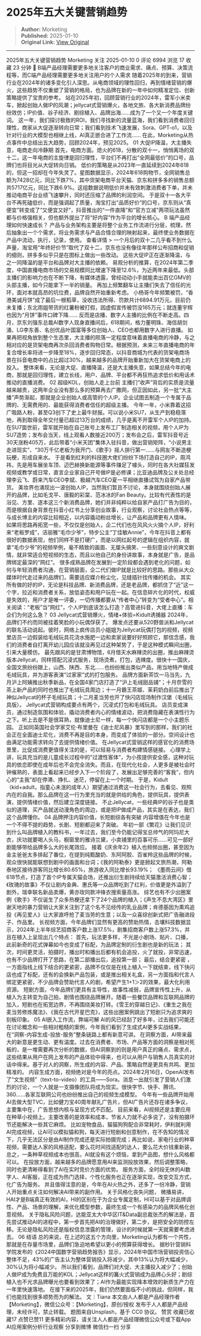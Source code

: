 # 2025年五大关键营销趋势

> **Author:** Morketing  
> **Published:** 2025-01-10  
> **Original Link:** [View Original](https://www.woshipm.com/marketing/6169352.html)

---

2025年五大关键营销趋势 Morketing 关注 2025-01-10 0 评论 6994 浏览 17 收藏 23 分钟 🔗 B端产品经理需要更多地关注客户的商业需求、痛点、预算、决策流程等，而C端产品经理需要更多地关注用户的个人需求 随着2025年的到来，营销行业在2024年的诸多变化引人深思。从电商领域的理性回归，再到情绪营销的爆火，这些趋势不仅重塑了营销的格局，也为品牌在新的一年中如何精准定位、创新策略提供了宝贵的参考。 站在2025年初，回顾营销行业的2024年，雷军小米卖车，掀起创始人做IP的风潮；jellycat式营销爆火，各地文旅、各大新消费品牌纷纷效仿；IP价值、谷子经济、剧综植入、品牌出海……成为了一个又一个年度关键词。 这一年，我们探讨极致的ROI，我们寻找新的流量蓝海，我们看到消费者回归理性，商家从大促逐渐转向日常；我们看到技术飞速发展，Sora、GPT-o1，以及针对行业的大模型也相继上线，AI真正嵌合进了工作流…… 在此，Morketing从热点事件中总结出五大趋势，回顾2024年，预见2025。 01 大促IP降温，大主播失意，电商走向冷静期 首先，电商方面。熄火的618，分散的双十一，悄悄离场的双十二，这一年电商的主旋律是回归理性，平台们不再打出“全网最低价”的口号，品牌们也将目光从大促转向日销。 低价的策略是从2023年一直延续到2024年618的，但这一招却在今年失灵了。星图数据显示，2024年618购物节，全网销售总额为7428亿元，同比下跌7%，其中货架电商平台天猫、京东和拼多多的销售总额共5717亿元，同比下跌6.9%。这组数据说明低价并未有效刺激消费者下单，并未推动电商平台业绩飞速攀升，同时还压缩了品牌的利润空间。 于是双十一各大平台不再死磕低价，而是强调起了质量，淘宝打出“品质好价”的口号，京东则从“真便宜”转变成了“又便宜又好”，抖音推出的“一件直降”和“官方立减”两项玩法虽然都与价格强相关，但也额外提出了将“好内容”作为平台的增长核心。 B 端产品经理如何快速成长？ 产品与业务架构主要是将整个业务工作流进行分层，梳理，然后抽象出一个个需求，将业务需求与产品合情合理的映射起来，最终使业务数据在产品中流动，执行，记录，使用。 查看详情 > 一个月后的双十二几乎看不到什么声量，淘宝用“年终好价节”取代了双十二，京东也没有像往年那样公布招商和促销的细则，拼多多似乎只是在图标上做出一些改动。 这些大促IP正在逐渐降温，与之一同降温的是平台和品牌对大主播的依赖。 易观分析的推算，在2024年第二季度，中国直播电商市场的交易规模同比增速下降至12.6%，为近两年来最低。头部主播们的影响力也在不断下降，有媒体透露，曾经动动小手就能卖出百亿GMV的头部主播，如今只能拿下一半的销量。 再加上频繁翻车让主播们失去了信任的光环，面对本就高昂的坑位费，品牌自然开始重新考虑。 小杨哥今年频繁被罚，“香港美诚月饼”成了最后一根稻草，没收违法所得、罚款共计6894.91万元，目前仍未复播；东北雨姐带货的红薯粉被打假，因虚假宣传被罚没165万元；就连董宇辉也因为“月饼”事件口碑下降…… 反而是店播、数字人主播的比例在不断走高。四月，京东刘强东总裁AI数字人现身直播间后，618期间，格力董明珠、海信胡剑涌、LG李东善、名创优品叶国富等多位创始人、CEO也都用数字人进行直播。 如果再把视角放到整个生态里，大主播的陨落一定程度意味着直播电商的冷静，与之相对应的是货架电商再次杀回消费者购物日常。根据预测，未来三年直播电商的年复合增长率将进一步降至18%，逐步回归常态，以抖音商城为代表的货架电商场景在抖音电商中的占比超过30%，越来越多的品牌开始重新加大在货架电商上的投入。 整体来看，无论是大促、直播降温，还是大主播失意，如果总结今年的电商，那就是回归理性，建立长线，用户、品牌、平台都不再狂热追求低价和用话术推动的直播消费。 02 超级KOL，创始人走上台前 主播们“收声”背后的实质是流量越来越贵，这两年企业没有那么多的预算再去广撒网，但正因如此，另一批“大主播”声势渐起，那就是企业创始人或高管的个人IP。企业试图去制造一个专属于品牌的、无需费用的、最能获得消费者信任的超级主播。 今年一年，小米靠着这招广吸路人粉，甚至Q3创下了史上最牛财报。可以说小米SU7，从生产到稳稳落地，再到取得全年交付量已超过13万台的成绩，几乎是离不开雷军个人IP的加持。 在SU7面世前，雷军就开始在自己账号上发布工厂制造相关的视频，用个人IP为SU7造势；发布会当天，线上观看人数接近200万；发布会之后，雷军抖音号近30天涨粉405万，此后带着“小米天团”集体入驻抖音，做出营销矩阵，“小说男主走进现实”、“30万千亿老板为我开门、《歌手》摇人排行第一……与网友不断造梗玩梗，形成自来水。 于是看到红利的科技圈大佬们纷纷下场打造自己的IP，周鸿祎，先是用车展坐车顶、迈巴赫换新能源等事件赚足了噱头，同时在各大社媒狂发视频或教学或日常，直言企业家自己开号做IP是必修课；比亚迪品牌及公关处总经理李云飞、蔚来汽车CEO李斌、极越汽车CEO夏一平相继直播试驾为自家产品带货。 美妆界也涌现出一波创始人IP，当然我们暂且不讨论，本身就围绕创始人展开的品牌，比如毛戈平、唐毅的彩棠、范冰冰的Fan Beauty。比较有代表性的是浴见、方里、逐本这三个新消费品牌，她们并非纯粹以给自家产品打广告为目的，而是根据自身背景在抖音小红书上分享创业故事，行业观察，讨论社会热点等等，与成长博主的内容比较相近，以内容撬动粉丝增长，让产品和品牌更有人情味。 如果将思路再拓宽一些，不仅仅是创始人，企二代们也在风风火火搞个人IP，好利来“老板罗成”，洁丽雅“毛巾少爷”，特步公主“丁佳敏Annie”，今年在抖音上都有很好的数据表现，他们同样不是打硬广，而是以网红起号的逻辑在组织内容，就拿“毛巾少爷”的视频举例，毫不精致的画面、无厘头搞笑、一些刻意设计的爽文剧情，就非常适合短视频的生态，而且以他自己的身份讲故事，本身就是广告，是品牌绑定最深的“网红”。 很多成熟品牌在发展到一定阶段都会遇到老化的问题，如何与年轻消费者沟通，在营销层面，企二代们做IP就是比较好的思路。那些从大众媒体时代走过来的品牌们，需要适应媒介粉尘化，见缝插针找传播的机会。 其实所有做的好的IP，无论是科技品牌、新消费品牌，还是老品牌，都抓住了“近”这一个字，拉近和消费者关系，放低姿态和用户玩在一起。在信息碎片化的时代，权威是失效的，用户才是唯一评委，一切传播都要从“传者中心”转变为“受者中心”。相关阅读：“老板”当“网红”，个人IP到底该怎么打造？高管进抖音，大佬上直播：车企们为何这么急？ 03 Jellycat式营销爆火，情绪+体验=Kidult诱捕器 2024年，品牌们不约而同被挂着笑脸的小玩偶俘获了。 爆发点还要从520野兽派和Jellycat的联名活动说起。彼时，网络上疯传店员小姐姐为Jellycat玩偶打包的视频，视频里店员一边假装给毛绒玩具花浇水施肥一边和卖家说要好好照顾它，那信念感，我们的消费者自打离开幼儿园应该就没再见过这种架势了，于是这种模式瞬间出圈，引来大量模仿。 最先跟风的是甘肃博物馆，6月借天水麻辣烫的出圈，推出麻辣烫版本Jellycat，同样搭配沉浸式服务，现场烫煮，打包，选辣度。很快十一国庆，全国文旅纷纷跟上，山西、陕西、东北……也纷纷推出类似产品，用当地特产做成毛绒玩具，并为游客表演“过家家”式的打包服务。 品牌方面新茶饮一马当先，九月沪上阿姨推出秋季新品，在全国4家门店打造了“沪上毛绒甜品铺”；十月奈雪的茶上新产品的同时也推出了毛绒玩具周边；十一月霸王茶姬、茉莉奶白前后推出了神似Jellycat的杯子毛绒玩具；十二月麦当劳也开了快闪店现场制作汉堡（毛绒玩具版）。 Jellycat式营销构成要点有两个，沉浸式打包和毛绒玩具。 店员变成演员，通过制造氛围和体验，撬动消费者内心的情绪波动，把消费隐藏在表演性行为之下。听上去是不是很耳熟，就像迪士尼一样，每一个快闪店都是一个小主题乐园。 正如同英国社会学家艾伦·布里曼在《迪士尼风暴》里写到的那样，我们的社会正在全面迪士尼化，消费不再是目的本身，而变成了体验的一部分。空间设计也由满足功能需求转向了去提供情绪价值。 在Jellycat式营销这样的感官化的消费场景里，比促成消费更值得关注的是，可以轻易与消费者构建情感链接。 心理学上讲，玩具充当的是儿童成长过程中的“过渡性客体”，为小孩提供安全感，这种对玩具的依恋即使在成年后也不会完全消失。而且，在现代化社会，人更多是被社会时钟催熟的，表面上看起来已经步入下一个阶段了，发展出足够完善的“客我”，但内心的“主我”却在停滞、挣扎、迷茫，停留在上一个时期。 于是，Kidult（kid+adult，指童心未泯的成年人）期望通过消费这一社会行为，去看见、观照内在的自我。那么品牌在这一行为里充当的就是供给的角色，提供玩具，提供表演，提供情绪价值，然后建立深度链接。 不止Jellycat，一些经典IP的谷子也是类似的道理，买产品就送动漫角色的周边，或是把IP做成产品，其实是在表达，我们这个品牌懂你。 04 品牌押注内容价值，长短剧综各有突破 内容增值在今年也是一个不得不提的趋势，长剧、短剧都迎来了突破。 年初一部《繁花》让我们见识到什么叫品牌植入的教科书，一年过去，我们至今仍能记得宝总帅气的阿玛尼大衣，庆功就要喝人头马，橱窗里的雅诗兰黛，小卖铺里的百事可乐……可见一部好剧能够带给品牌多么大的长尾效应。 接着《庆余年2》植入也频频出圈，甚至因为金主爸爸太多排起了番位，在提到纯甄酸奶、东阿阿胶、百雀羚这些品牌的时候，观众很快就能联想到剧中的画面和台词；《我的阿勒泰》更是掀起文旅热潮，阿勒泰地区接待游客同比增长80.65%，旅游收入同比增长93.19%； 《墨雨云间》借618节点，打造了首个IP专属天猫会场，还推出衍生剧持续给天猫激活消费心智；《玫瑰的故事》不仅让剧内金典、惠氏等一众品牌吃到了红利，价值更是外溢到了剧外，瑞幸联名新品卖爆，黄亦玫同款冲锋衣搜索量高涨。 综艺也有不少出圈案例《歌手》不仅诞生了众多热梗还拿下了24个品牌的植入；《声生不息大湾区》里谢天地的暴力营销让大家关注到了这个名不见经传的乳业品牌；肯德基因为熏鸡追投《再见爱人》让大家直呼抢了麦当劳的生意；以及一众喜综创新式把广告融进段子、作品里。 长视频方面，今年品牌们显然有更高的赞助热情，击壤科技数据显示，2024年上半年综艺招商客户数上涨17.5%，剧集招商客户数上涨57.3%，并且在植入上呈现出几个特点： 首先，玩法更多样，不光是小剧场、贴片、口播，此前新奇的花式弹幕如今也变成了标配，为品牌定制的衍生剧也是新的玩法； 其次，时间更灵活，拍摄时，播出时和播出后都有机会追投，火了就投，非常迅速，也有不少品牌打开了思路，在第二部播出后，追投第一部； 最后，结合更紧密 ，一方面指线上线下结合的更紧密，品牌不仅仅是在线上植入一下就结束，线下快闪店也成了标配，还有的会换新产品包装，或是推出相关礼盒，另一方面指和代言人绑定更紧密，不少品牌会赞助代言人的剧，希望产生1+1＞2的效果，最大化利用资源。 短剧方面，今年品牌们更具有主导性，故事性减弱，品牌宣传性上升，从植入为主转变为自己拍，剧情也围绕品牌展开。随着一些餐饮品牌和互联网品牌的加入，短剧也在拓宽边界，不再围绕美妆打转。《雪王的穿越日记》、《重生之我在麦当劳修炼魔法》、《我在古代开星巴克》，这些出圈案例跳出了短剧只为追求爽的刻板印象。 05 AI嵌入工作流，弊端可解 AI的风已经刮了好多年，过去我们可能还在讨论概念和一些相对粗糙的案例，今年我们看到了生成式AI更多实战结果，在“洞察-内容生成-投放-服务”整条链路上都有新意可讲。 在洞察方面，AI带来最大的新意是更生动、更有温度。过去在消费者、市场、产品等方面的洞察是相对死板的，是一堆需要再次分析的数据，但AI洞察到的则是用户真正的痛点、需求点，这些结果从用户在网上发布的产品体验中得来，也可以从用户与销售人员真实的对话中得来。基于对人的洞察，所生成的内容、产品、策略自然是更具有共鸣、更加精准的。 内容生成方面，视频绝对是今年的亮点。2024年2月16日，OpenAI发布了“文生视频”（text-to-video）的工具——Sora。消息一出就引发了营销人们激烈的讨论，一个人就是一支摄像团队将成为现实。很快字节、快手、腾讯、360……各家互联网公司也纷纷推出自己的视频生成模型。 今年有一些品牌开始用AI去做大型TVC，比如健力宝40周年献礼广告片，但AI广告片还存在诸多争议，主要集中在，广告思想内核与呈现方式不匹配。 目前来看，AI视频还是主要应用在种草小视频上。主要改善的是效率和成本，节省人力就不必多说了，没有拍摄环节还能解决一些其它麻烦。 比如宠物食品，猫猫狗狗配合非常耗时，伊利就利用AI完成视频，让AI可以模拟猫和狗，每天进行短剧和创意制作，在不告知的情况下，几乎无法区分是由AI制作完成还是实际拍摄完成；再比如说，家电行业的种草视频，需要达人家的风格适配，要么花时间找适配的达人，要么花大价钱重新装，总之，一条种草视频成本也很高，AI就没有这个烦恼，拿到产品图，想什么风格都可以。 在投放方面，越来越多的品牌愿意用AI来监测投放效果，然后调整策略，同时也更清晰得看到了AI在实时竞价方面的优势。 服务方面，全时段无休的AI数字人、AI客服，正在成为热门选择，个性化服务也正在逐渐实现，改变交互方式，化广告为服务。 并且值得注意的是，今年在AI火热之外，还多了一份冷静，营销人开始重点关注如何解决AI带来的副作用。 关于风格化丧失问题， 微播易讲，HAI才是B端真正有效的AI，HI的区别在于为企业专属定制，HI可以基于对品牌调性、产品、场景的理解，来优化模型参数，最终生成一个有感染力的品牌风格化创意视频。 关于隐私风险问题，达能亚太大中华区IT&Data副总裁张杰的解法是，首先尝试推动AI的进程中，第一步首先把AI的治理做好，第二步，是把安全的防控左移。无论是隐私风险还是版权信息泄露的管理，设计的时候就第一天就需要考虑进去。 06 结语 总的来说，在上述的这五个方向里，Morketing认为都有一个共性，那就是在存量市场里，品牌们急迫地希望以更小的预算获得增长。 据秒针营销科学院发布的《2024中国数字营销趋势报告》显示，2024年中国市场营销投资信心整体不足，43%的广告主认为整体营销投入将减少，其中13%认为将大幅减少，30%认为将小幅减少。 所以我们看到，品牌们对大促、大主播投入减少了；创始人做IP成为免费且万能的KOL；Jellycat这样的篝火式营销成为品牌心头好；剧综植入也不光求品牌曝光也要看到效果了；AI作为最能实现降本增效的新质生产力在一年里快速落地。 在接下来的2025年，我们仍然要面临不小的挑战，但同样，我们也能找到很多顺势而为的解法。 文｜Tiana 本文由人人都是产品经理作者【Morketing】，微信公众号：【Morketing】，原创/授权 发布于人人都是产品经理，未经许可，禁止转载。 题图来自Unsplash，基于 CC0 协议。 赞赏 收藏已收藏17 点赞已赞11 更多精彩内容，请关注人人都是产品经理微信公众号或下载App AI应用案例分析行业观察 分享到微博 微信扫一扫 分享